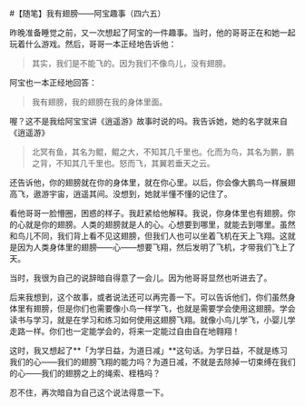 #【随笔】我有翅膀——阿宝趣事（四六五）

昨晚准备睡觉之前，又一次想起了阿宝的一件趣事。当时，他的哥哥正在和她一起玩着什么游戏。然后，哥哥一本正经地告诉他：

> 其实，我们是不能飞的。因为我们不像鸟儿，没有翅膀。

阿宝也一本正经地回答：

> 我有翅膀，我的翅膀在我的身体里面。

喔？这不是我给阿宝宝讲《逍遥游》故事时说的吗。我告诉她，她的名字就来自《逍遥游》

> 北冥有鱼，其名为鲲，鲲之大，不知其几千里也。化而为鸟，其名为鹏，鹏之背，不知其几千里也。怒而飞，其翼若垂天之云。

还告诉他，你的翅膀就在你的身体里，就在你心里。以后，你会像大鹏鸟一样展翅高飞，遨游宇宙，逍遥其间。没想到，她就半懂不懂的记住了。

看他哥哥一脸懵圈，困惑的样子。我赶紧给他解释。我说，你身体里也有翅膀。你的心就是你的翅膀。人类的翅膀就是人的心。心想要到哪里，就能去到哪里。虽然和鸟儿不同，我们背上看不见这翅膀，但我们人也可以坐着飞机在天上飞翔。这就是因为人类身体里的翅膀——心——想要飞翔，然后发明了飞机，才带我们飞上了天。

当时，我很为自己的说辞暗自得意了一会儿。因为他哥哥显然也听进去了。

后来我想到，这个故事，或者说法还可以再完善一下。可以告诉他们，你们虽然身体里有翅膀，但是你们也需要像小鸟一样学飞，也就是需要学会使用这翅膀。学会读书与学习，就是在学习和练习如何使用这翅膀飞翔。就像小鸟儿学飞，小婴儿学走路一样。你们也一定能学会的，将来一定能过自由自在地翱翔！

这时，我又想起了**「为学日益，为道日减」**这句话。为学日益，不就是练习我们的心——我们的翅膀飞翔的能力吗？为道日减，不就是去除掉一切束缚在我们的心——我们的翅膀之上的绳索、桎梏吗？

忍不住，再次暗自为自己这个说法得意一下。